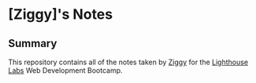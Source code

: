 # [Ziggy]'s Notes
## Summary
This repository contains all of the notes taken by [Ziggy](https://github.com/ThnxZiggy) for the [Lighthouse Labs](https://lighthouselabs.ca) Web Development Bootcamp.
